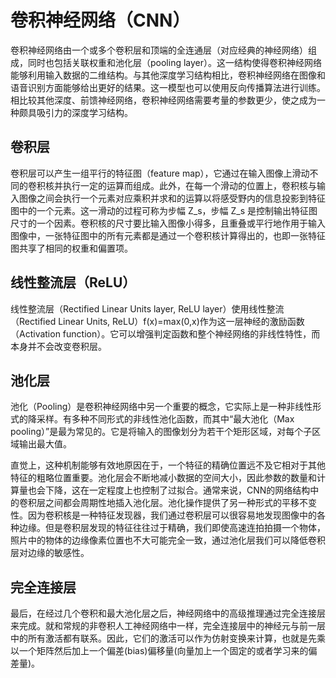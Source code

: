 # 卷积神经网络（CNN）
卷积神经网络由一个或多个卷积层和顶端的全连通层（对应经典的神经网络）组成，同时也包括关联权重和池化层（pooling layer）。这一结构使得卷积神经网络能够利用输入数据的二维结构。与其他深度学习结构相比，卷积神经网络在图像和语音识别方面能够给出更好的结果。这一模型也可以使用反向传播算法进行训练。相比较其他深度、前馈神经网络，卷积神经网络需要考量的参数更少，使之成为一种颇具吸引力的深度学习结构。
## 卷积层
卷积层可以产生一组平行的特征图（feature map），它通过在输入图像上滑动不同的卷积核并执行一定的运算而组成。此外，在每一个滑动的位置上，卷积核与输入图像之间会执行一个元素对应乘积并求和的运算以将感受野内的信息投影到特征图中的一个元素。这一滑动的过程可称为步幅 Z_s，步幅 Z_s 是控制输出特征图尺寸的一个因素。卷积核的尺寸要比输入图像小得多，且重叠或平行地作用于输入图像中，一张特征图中的所有元素都是通过一个卷积核计算得出的，也即一张特征图共享了相同的权重和偏置项。
## 线性整流层（ReLU）
线性整流层（Rectified Linear Units layer, ReLU layer）使用线性整流（Rectified Linear Units, ReLU）f(x)=max(0,x)作为这一层神经的激励函数（Activation function）。它可以增强判定函数和整个神经网络的非线性特性，而本身并不会改变卷积层。
## 池化层
池化（Pooling）是卷积神经网络中另一个重要的概念，它实际上是一种非线性形式的降采样。有多种不同形式的非线性池化函数，而其中“最大池化（Max pooling）”是最为常见的。它是将输入的图像划分为若干个矩形区域，对每个子区域输出最大值。

直觉上，这种机制能够有效地原因在于，一个特征的精确位置远不及它相对于其他特征的粗略位置重要。池化层会不断地减小数据的空间大小，因此参数的数量和计算量也会下降，这在一定程度上也控制了过拟合。通常来说，CNN的网络结构中的卷积层之间都会周期性地插入池化层。池化操作提供了另一种形式的平移不变性。因为卷积核是一种特征发现器，我们通过卷积层可以很容易地发现图像中的各种边缘。但是卷积层发现的特征往往过于精确，我们即使高速连拍拍摄一个物体，照片中的物体的边缘像素位置也不大可能完全一致，通过池化层我们可以降低卷积层对边缘的敏感性。
## 完全连接层
最后，在经过几个卷积和最大池化层之后，神经网络中的高级推理通过完全连接层来完成。就和常规的非卷积人工神经网络中一样，完全连接层中的神经元与前一层中的所有激活都有联系。因此，它们的激活可以作为仿射变换来计算，也就是先乘以一个矩阵然后加上一个偏差(bias)偏移量(向量加上一个固定的或者学习来的偏差量)。